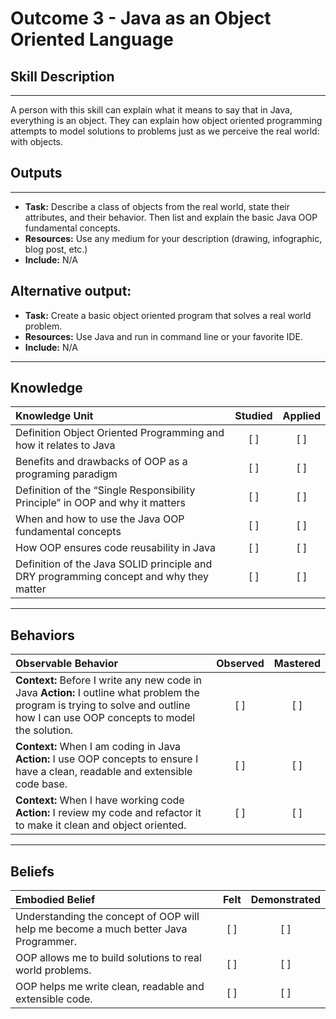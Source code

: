 # Outcome 3 - Java as an Object Oriented Language

## Skill Description
----------
A person with this skill can explain what it means to say that in Java, everything is an object. They can explain how object oriented programming attempts to model solutions to problems just as we perceive the real world: with objects. 


## Outputs
----------
- **Task:** Describe a class of objects from the real world, state their attributes, and their behavior. Then list and explain the basic Java OOP fundamental concepts. 
- **Resources:** Use any medium for your description (drawing, infographic, blog post, etc.)
- **Include:** N/A

## Alternative output: 
- **Task:** Create a basic object oriented program that solves a real world problem.
- **Resources:** Use Java and run in command line or your favorite IDE.
- **Include:** N/A

----------
## **Knowledge**


| Knowledge Unit   |      Studied      | Applied |
|:-------------|:------------------:|:--------:|
| Definition Object Oriented Programming and how it relates to Java | [ ] | [ ]  |
| Benefits and drawbacks of OOP as a programing paradigm | [ ] | [ ]  |
| Definition of the “Single Responsibility Principle” in OOP and why it matters | [ ] | [ ]  |
| When and how to use the Java OOP fundamental concepts | [ ] | [ ]  |
| How OOP ensures code reusability in Java | [ ] | [ ]  |
| Definition of the Java SOLID principle and DRY programming concept and why they matter | [ ] | [ ]  |

----------


## **Behaviors**

| Observable Behavior   |      Observed      | Mastered |
|:-------------|:------------------:|:--------:|
| **Context:** Before I write any new code in Java **Action:** I outline what problem the program is trying to solve and outline how I can use OOP concepts to model the solution.  | [ ] | [ ]  |
| **Context:** When I am coding in Java **Action:** I use OOP concepts to ensure I have a clean, readable and extensible code base. | [ ] | [ ]  |
| **Context:** When I have working code **Action:** I review my code and refactor it to make it clean and object oriented. | [ ] | [ ]  |


----------
## **Beliefs**


| Embodied Belief   |      Felt      | Demonstrated |
|:-------------|:------------------:|:--------:|
| Understanding the concept of OOP will help me become a much better Java Programmer. | [ ] | [ ]  |
| OOP allows me to build solutions to real world problems. | [ ] | [ ]  |
| OOP helps me write clean, readable and extensible code. | [ ] | [ ]  |

